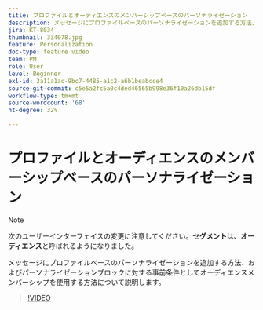 ```yaml
---
title: プロファイルとオーディエンスのメンバーシップベースのパーソナライゼーション
description: メッセージにプロファイルベースのパーソナライゼーションを追加する方法、およびパーソナライゼーションブロックに対する事前条件としてオーディエンスメンバーシップを使用する方法について説明します。
jira: KT-8034
thumbnail: 334078.jpg
feature: Personalization
doc-type: feature video
team: PM
role: User
level: Beginner
exl-id: 3a11a1ac-9bc7-4485-a1c2-a6b1beabcce4
source-git-commit: c5e5a2fc5a0c4ded46565b998e36f10a26db15df
workflow-type: tm+mt
source-wordcount: '68'
ht-degree: 32%

---
```


# プロファイルとオーディエンスのメンバーシップベースのパーソナライゼーション

>[!NOTE]
>次のユーザーインターフェイスの変更に注意してください。**セグメント**&#x200B;は、**オーディエンス**&#x200B;と呼ばれるようになりました。

メッセージにプロファイルベースのパーソナライゼーションを追加する方法、およびパーソナライゼーションブロックに対する事前条件としてオーディエンスメンバーシップを使用する方法について説明します。

>[!VIDEO](https://video.tv.adobe.com/v/334078?quality=12&learn=on)
